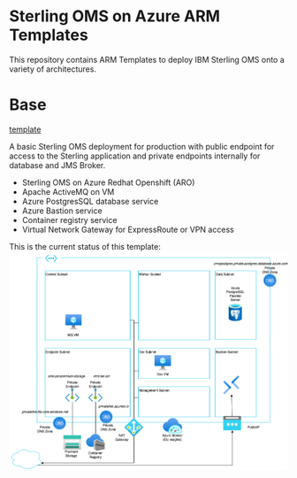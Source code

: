 # Sterling OMS on Azure ARM Templates

This repository contains ARM Templates to deploy IBM Sterling OMS onto a variety of architectures.

# Base

[template](./Base)

A basic Sterling OMS deployment for production with public endpoint for access to the Sterling application and private endpoints internally for database and JMS Broker.

- Sterling OMS on Azure Redhat Openshift (ARO) 
- Apache ActiveMQ on VM
- Azure PostgresSQL database service
- Azure Bastion service
- Container registry service
- Virtual Network Gateway for ExpressRoute or VPN access

This is the current status of this template:
![base-architecture](./Base/base-architecture.png)